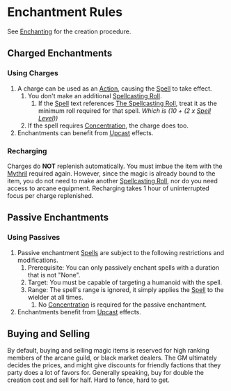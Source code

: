 # Enchantment Rules

See [Enchanting](Enchanting.md) for the creation procedure.

## Charged Enchantments

### Using Charges

1. A charge can be used as an [Action](../../Game%20Procedures/Core%20Procedures/Action.md), causing the [Spell](../Spellcasting/Spells.md) to take effect.
	1. You don't make an additional [Spellcasting Roll](../Spellcasting/Spellcasting.md#The%20Spellcasting%20Roll).
		1. If the [Spell](../Spellcasting/Spells.md) text references [The Spellcasting Roll](../Spellcasting/Spellcasting.md#The%20Spellcasting%20Roll), treat it as the minimum roll required for that spell. *Which is (10 + (2 x [Spell Level](../Spells/Spell%20Level.md)))*
	2. If the spell requires [Concentration](../Spellcasting/Concentration.md), the charge does too.
2. Enchantments can benefit from [Upcast](../Spellcasting/Spellcasting.md#Upcast) effects.

### Recharging

Charges do **NOT** replenish automatically. You must imbue the item with the [Mythril](../Mythril.md) required again. However, since the magic is already bound to the item, you do not need to make another [Spellcasting Roll](../Spellcasting/Spellcasting.md#The%20Spellcasting%20Roll), nor do you need access to arcane equipment. Recharging takes 1 hour of uninterrupted focus per charge replenished.

## Passive Enchantments

### Using Passives

1. Passive enchantment [Spells](../Spellcasting/Spells.md) are subject to the following restrictions and modifications.
	1. Prerequisite: You can only passively enchant spells with a duration that is not "None".
	2. Target: You must be capable of targeting a humanoid with the spell.
	3. Range: The spell's range is ignored, it simply applies the [Spell](../Spellcasting/Spells.md) to the wielder at all times.
		1. No [Concentration](../Spellcasting/Concentration.md) is required for the passive enchantment.
2. Enchantments benefit from [Upcast](../Spellcasting/Spellcasting.md#Upcast) effects.

## Buying and Selling

By default, buying and selling magic items is reserved for high ranking members of the arcane guild, or black market dealers. The GM ultimately decides the prices, and might give discounts for friendly factions that they party does a lot of favors for. Generally speaking, buy for double the creation cost and sell for half. Hard to fence, hard to get.
